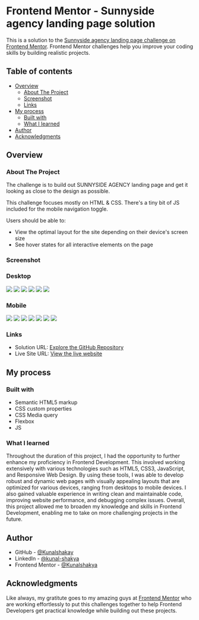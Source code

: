 # Frontend Mentor - Sunnyside agency landing page solution

This is a solution to the [Sunnyside agency landing page challenge on Frontend Mentor](https://www.frontendmentor.io/challenges/sunnyside-agency-landing-page-7yVs3B6ef). Frontend Mentor challenges help you improve your coding skills by building realistic projects.

## Table of contents

- [Overview](#overview)
  - [About The Project](#about-the-project)
  - [Screenshot](#screenshot)
  - [Links](#links)
- [My process](#my-process)
  - [Built with](#built-with)
  - [What I learned](#what-i-learned)
- [Author](#author)
- [Acknowledgments](#acknowledgments)


## Overview

### About The Project

The challenge is to build out SUNNYSIDE AGENCY landing page and get it looking as close to the design as possible.

This challenge focuses mostly on HTML & CSS. There's a tiny bit of JS included for the mobile navigation toggle.

Users should be able to:

- View the optimal layout for the site depending on their device's screen size
- See hover states for all interactive elements on the page

### Screenshot

### Desktop

![](./Screenshots/Screenshot%20(36).png)
![](./Screenshots/Screenshot%20(38).png)
![](./Screenshots/Screenshot%20(39).png)
![](./Screenshots/Screenshot%20(40).png)
![](./Screenshots/Screenshot%20(41).png)
![](./Screenshots/Screenshot%20(42).png)

### Mobile

![](./Screenshots/Screenshot%20(43).png)
![](./Screenshots/Screenshot%20(44).png)
![](./Screenshots/Screenshot%20(45).png)
![](./Screenshots/Screenshot%20(46).png)
![](./Screenshots/Screenshot%20(47).png)
![](./Screenshots/Screenshot%20(48).png)
![](./Screenshots/Screenshot%20(49).png)

### Links

- Solution URL: [Explore the GitHub Repository](https://github.com/Kunalshakya/Sunnyside-Agency-Landing-Page)
- Live Site URL: [ View the live website](https://kunalshakya.github.io/Sunnyside-Agency-Landing-Page/)

## My process

### Built with

- Semantic HTML5 markup
- CSS custom properties
- CSS Media query
- Flexbox
- JS

### What I learned

Throughout the duration of this project, I had the opportunity to further enhance my proficiency in Frontend Development. This involved working extensively with various technologies such as HTML5, CSS3, JavaScript, and Responsive Web Design. By using these tools, I was able to develop robust and dynamic web pages with visually appealing layouts that are optimized for various devices, ranging from desktops to mobile devices. I also gained valuable experience in writing clean and maintainable code, improving website performance, and debugging complex issues. Overall, this project allowed me to broaden my knowledge and skills in Frontend Development, enabling me to take on more challenging projects in the future.

## Author

- GitHub - [@Kunalshakay](https://github.com/Kunalshakya)
- LinkedIn - [@kunal-shakya](https://www.linkedin.com/in/kunal-shakya-59323a259/)
- Frontend Mentor - [@Kunalshakya](https://www.frontendmentor.io/profile/Kunalshakya)


## Acknowledgments

Like always, my gratitute goes to my amazing guys at [Frontend Mentor](https://www.frontendmentor.io/challenges) who are working effortlessly to put this challenges together to help Frontend Developers get practical knowledge while building out these projects.